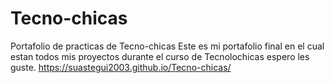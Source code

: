 # Tecno-chicas
Portafolio de practicas de Tecno-chicas
Este es mi portafolio final en el cual estan todos mis proyectos durante el curso de Tecnolochicas espero les guste.
https://suastegui2003.github.io/Tecno-chicas/
